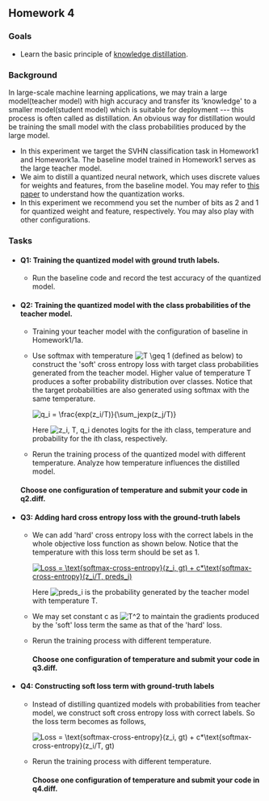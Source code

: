 ## Homework 4  

### Goals
 * Learn the basic principle of [knowledge distillation](https://arxiv.org/abs/1503.02531).
### Background
In large-scale machine learning applications, we may train a large model(teacher model) with high accuracy and transfer its 'knowledge' to a smaller model(student model) which is suitable for deployment --- this process is often called as distillation. An obvious way for distillation would be training the small model with the class probabilities produced by the large model.

* In this experiment we target the SVHN classification task in Homework1 and Homework1a. The baseline model trained in Homework1 serves as the large teacher model. 
* We aim to distill a quantized neural network, which uses discrete values for weights and features, from the baseline model. You may refer to [this paper](https://arxiv.org/abs/1606.06160) to understand how the quantization works.  
* In this experiment we recommend you set the number of bits as 2 and 1 for quantized weight and feature, respectively. You may also play with other configurations.


### Tasks

- #### Q1: Training the quantized model with ground truth labels.
  - Run the baseline code and record the test accuracy of the quantized model.

- #### Q2: Training the quantized model with the class probabilities of the teacher model.
   - Training your teacher model with the configuration of baseline in Homework1/1a.
   - Use softmax with temperature <img src="https://latex.codecogs.com/gif.latex?T&space;\geq&space;1" title="T \geq 1" /> (defined as below) to construct the 'soft' cross entropy loss with target class probabilities generated from the teacher model. Higher value of temperature T produces a softer probability distribution over classes.
Notice that the target probabilities are also generated using softmax with the same temperature.

       <img src="https://latex.codecogs.com/gif.latex?q_i&space;=&space;\frac{exp(z_i/T)}{\sum_jexp(z_j/T)}" title="q_i = \frac{exp(z_i/T)}{\sum_jexp(z_j/T)}" />

       Here <img src="https://latex.codecogs.com/gif.latex?z_i,&space;T,&space;q_i" title="z_i, T, q_i" />  denotes logits for the ith class, temperature and probability for the ith class, respectively.     
   - Rerun the training process of the quantized model with different temperature. Analyze how temperature influences the distilled model.
    #### Choose one configuration of temperature and submit your code in q2.diff.

- #### Q3: Adding hard cross entropy loss with the ground-truth labels
   -  We can add 'hard' cross entropy loss with the correct labels in the whole objective loss function as shown below. Notice that the temperature with this loss term should be set as 1. 
      
      <a href="https://www.codecogs.com/eqnedit.php?latex=Loss&space;=&space;\text{softmax-cross-entropy}(z_i,&space;gt)&space;&plus;&space;c*\text{softmax-cross-entropy}(z_i/T,&space;preds_i)" target="_blank"><img src="https://latex.codecogs.com/png.latex?Loss&space;=&space;\text{softmax-cross-entropy}(z_i,&space;gt)&space;&plus;&space;c*\text{softmax-cross-entropy}(z_i/T,&space;preds_i)" title="Loss = \text{softmax-cross-entropy}(z_i, gt) + c*\text{softmax-cross-entropy}(z_i/T, preds_i)" /></a>
     
      Here  <img src="https://latex.codecogs.com/gif.latex?preds_i" title="preds_i" /> is the  probability generated by the teacher model with temperature T.
   - We may set constant c as <img src="https://latex.codecogs.com/gif.latex?T^2" title="T^2" /> to maintain the gradients produced by the 'soft' loss term the same as that of the 'hard' loss.
   - Rerun the training process with different temperature.
     #### Choose one configuration of temperature and submit your code in q3.diff.


- #### Q4: Constructing soft loss term with ground-truth labels 
  - Instead of distilling quantized models with probabilities from teacher model,  we construct soft cross entropy loss with correct labels. So the loss term becomes as follows, 
 
     <img src="https://latex.codecogs.com/gif.latex?Loss&space;=&space;\text{softmax-cross-entropy}(z_i,&space;gt)&space;&plus;&space;c*\text{softmax-cross-entropy}(z_i/T,&space;gt)" title="Loss = \text{softmax-cross-entropy}(z_i, gt) + c*\text{softmax-cross-entropy}(z_i/T, gt)" />
  - Rerun the training process with different temperature.
    
    #### Choose one configuration of temperature and submit your code in q4.diff.
